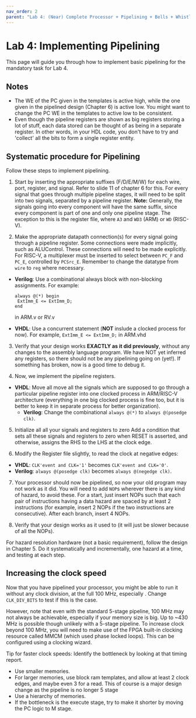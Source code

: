 ```yaml
---
nav_order: 2
parent: "Lab 4: (Near) Complete Processor + Pipelining + Bells + Whistles"
---
```

# Lab 4: Implementing Pipelining

This page will guide you through how to implement basic pipelining for the mandatory task for Lab 4.

## Notes

* The WE of the PC given in the templates is active high, while the one given in the pipelined design (Chapter 6) is active low. You might want to change the PC WE in the templates to active low to be consistent.
* Even though the pipeline registers are shown as big registers storing a lot of stuff, each data stored can be thought of as being in a separate register. In other words, in your HDL code, you don't have to try and 'collect' all the bits to form a single register entity.

## Systematic procedure for Pipelining

Follow these steps to implement pipelining.

1. Start by inserting the appropriate suffixes (F/D/E/M/W) for each wire, port, register, and signal. Refer to slide 11 of chapter 6 for this. For every signal that goes through multiple pipeline stages, it will need to be split into two signals, separated by a pipeline register. **Note:** Generally, the signals going into every component will have the same suffix, since every component is part of one and only one pipeline stage. The exception to this is the register file, where `A3` and `WD3` (ARM) or `WD` (RISC-V).

2. Make the appropriate datapath connection(s) for every signal going through a pipeline register. Some connections were made implicitly, such as ALUControl. These connections will need to be made explicitly. For RISC-V, a multiplexer must be inserted to select between `PC_F` and `PC_E`, controlled by `PCSrc_E`. Remember to change the datatype from `wire` to `reg` where necessary.

* **Verilog**: Use a combinational always block with non-blocking assignments. For example:

  ```
  always @(*) begin
   ExtImm_E <= ExtImm_D;
  end
  ```

  in ARM.v or RV.v

* **VHDL**: Use a concurrent statement (**NOT** inslude a clocked process for now). For example, `ExtImm_E <= ExtImm_D;` in ARM.vhd

3. Verify that your design works **EXACTLY as it did previously**, without any changes to the assembly language program. We have NOT yet inferred any registers, so there should not be any pipelining going on (yet!). If something has broken, now is a good time to debug it.

4. Now, we implement the pipeline registers.

* **VHDL**: Move all move all the signals which are supposed to go through a particular pipeline register into one clocked process in ARM/RISC-V architecture (everything in one big clocked process is fine too, but it is better to keep it in separate process for better organization).
  * **Verilog**: Change the combinational `always @(*)` to `always @(posedge clk)`.

5. Initialize all all your signals and registers to zero Add a condition that sets all these signals and registers to zero when RESET is asserted, and otherwise, assigns the RHS to the LHS at the clock edge.

6. Modify the Register file slightly, to read the clock at negative edges:

* **VHDL**: `CLK'event and CLK='1'` becomes `CLK'event and CLK='0'`.
* **Verilog**: `always @(posedge clk)` becomes `always @(negedge clk)`.

7. Your processor should now be pipelined, so now your old program may not work as it did. You will need to add `NOP`s wherever there is any kind of hazard, to avoid these. For a start, just insert NOPs such that each pair of instructions having a data hazard are spaced by at least 2 instructions (for example, insert 2 NOPs if the two instructions are consecutive). After each branch, insert 4 NOPs.

8. Verify that your design works as it used to (it will just be slower because of all the NOPs).

For hazard resolution hardware (not a basic requirement), follow the design in Chapter 5. Do it systematically and incrementally, one hazard at a time, and testing at each step.

## Increasing the clock speed

Now that you have pipelined your processor, you might be able to run it without any clock division, at the full 100 MHz, especially . Change `CLK_DIV_BITS` to test if this is the case.

However, note that even with the standard 5-stage pipeline, 100 MHz may not always be achievable, especially if your memory size is big.
Up to ~430 MHz is possible though unlikely with a 5-stage pipeline. To increase clock beyond 100 MHz, you will need to make use of the FPGA built-in clocking resource called MMCM (which used phase locked loops). This can be configured using a clocking wizard.

Tip for faster clock speeds:
Identify the bottleneck by looking at that timing report.

* Use smaller memories.
* For larger memories, use block ram templates, and allow at least 2 clock edges, and maybe even 3 for a read. This of course is a major design change as the pipeline is no longer 5 stage
* Use a hierarchy of memories.
* If the bottleneck is the execute stage, try to make it shorter by moving the PC logic to M stage.

